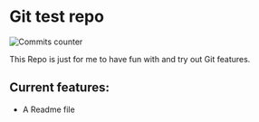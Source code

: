 # Git test repo

![Commits counter](https://img.shields.io/github/commit-activity/w/Emilius123/Git-test-repo)

This Repo is just for me to have fun with and try out Git features.

## Current features:

* A Readme file